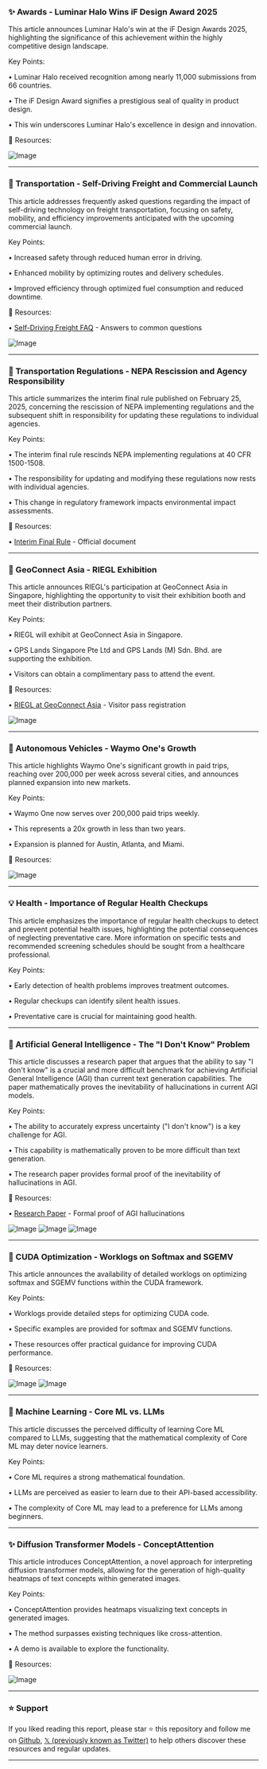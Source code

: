 ### ✨ Awards - Luminar Halo Wins iF Design Award 2025

This article announces Luminar Halo's win at the iF Design Awards 2025, highlighting the significance of this achievement within the highly competitive design landscape.

Key Points:

• Luminar Halo received recognition among nearly 11,000 submissions from 66 countries.


• The iF Design Award signifies a prestigious seal of quality in product design.


• This win underscores Luminar Halo's excellence in design and innovation.


🔗 Resources:

![Image](https://pbs.twimg.com/media/Gk0X2kYXcAAzo4s?format=jpg&name=small)


---

### 🚀 Transportation - Self-Driving Freight and Commercial Launch

This article addresses frequently asked questions regarding the impact of self-driving technology on freight transportation, focusing on safety, mobility, and efficiency improvements anticipated with the upcoming commercial launch.

Key Points:

• Increased safety through reduced human error in driving.


• Enhanced mobility by optimizing routes and delivery schedules.


• Improved efficiency through optimized fuel consumption and reduced downtime.


🔗 Resources:

• [Self-Driving Freight FAQ](https://bit.ly/4bhnOsz) - Answers to common questions


![Image](https://pbs.twimg.com/media/Gk0UZNiWUAA3Yrv?format=jpg&name=small)


---

### 🤖 Transportation Regulations - NEPA Rescission and Agency Responsibility

This article summarizes the interim final rule published on February 25, 2025, concerning the rescission of NEPA implementing regulations and the subsequent shift in responsibility for updating these regulations to individual agencies.

Key Points:

• The interim final rule rescinds NEPA implementing regulations at 40 CFR 1500-1508.


• The responsibility for updating and modifying these regulations now rests with individual agencies.


• This change in regulatory framework impacts environmental impact assessments.


🔗 Resources:

• [Interim Final Rule](https://energy.gov/sites/default/files/2025-02/ceq-reg-2025-02-25-interim-final-rule.pdf) -  Official document


---

### 🚀 GeoConnect Asia - RIEGL Exhibition

This article announces RIEGL's participation at GeoConnect Asia in Singapore, highlighting the opportunity to visit their exhibition booth and meet their distribution partners.

Key Points:

• RIEGL will exhibit at GeoConnect Asia in Singapore.


• GPS Lands Singapore Pte Ltd and GPS Lands (M) Sdn. Bhd. are supporting the exhibition.


• Visitors can obtain a complimentary pass to attend the event.


🔗 Resources:

• [RIEGL at GeoConnect Asia](https://lnkd.in/dY_8Vytz) - Visitor pass registration


![Image](https://pbs.twimg.com/media/GkzmNUXW8AAmbgj?format=jpg&name=small)


---

### 🚀 Autonomous Vehicles - Waymo One's Growth

This article highlights Waymo One's significant growth in paid trips, reaching over 200,000 per week across several cities, and announces planned expansion into new markets.

Key Points:

• Waymo One now serves over 200,000 paid trips weekly.


• This represents a 20x growth in less than two years.


• Expansion is planned for Austin, Atlanta, and Miami.


🔗 Resources:

![Image](https://pbs.twimg.com/ext_tw_video_thumb/1895188081264697344/pu/img/CFhPg1ktQkhV9EGt.jpg)


---

### 💡 Health - Importance of Regular Health Checkups

This article emphasizes the importance of regular health checkups to detect and prevent potential health issues, highlighting the potential consequences of neglecting preventative care.  More information on specific tests and recommended screening schedules should be sought from a healthcare professional.

Key Points:

• Early detection of health problems improves treatment outcomes.


• Regular checkups can identify silent health issues.


• Preventative care is crucial for maintaining good health.



---

### 🤖 Artificial General Intelligence - The "I Don't Know" Problem

This article discusses a research paper that argues that the ability to say "I don't know" is a crucial and more difficult benchmark for achieving Artificial General Intelligence (AGI) than current text generation capabilities.  The paper mathematically proves the inevitability of hallucinations in current AGI models.


Key Points:

•  The ability to accurately express uncertainty ("I don't know") is a key challenge for AGI.


• This capability is mathematically proven to be more difficult than text generation.


• The research paper provides formal proof of the inevitability of hallucinations in AGI.


🔗 Resources:

• [Research Paper](https://arxiv.org/abs/2408.02357) - Formal proof of AGI hallucinations


![Image](https://pbs.twimg.com/media/GkvbZ-iW8AAGwIS?format=jpg&name=900x900)
![Image](https://pbs.twimg.com/media/GkvbZ-pW8AA6csv?format=png&name=360x360)
![Image](https://pbs.twimg.com/media/GkvbZ-qXAAA_f9M?format=jpg&name=small)


---

### 🤖 CUDA Optimization - Worklogs on Softmax and SGEMV

This article announces the availability of detailed worklogs on optimizing softmax and SGEMV functions within the CUDA framework.


Key Points:

•  Worklogs provide detailed steps for optimizing CUDA code.


•  Specific examples are provided for softmax and SGEMV functions.


•  These resources offer practical guidance for improving CUDA performance.


🔗 Resources:

![Image](https://pbs.twimg.com/media/GkxstfDXsAEoM5H?format=jpg&name=small)
![Image](https://pbs.twimg.com/media/GkxsxOsacAEJ911?format=jpg&name=small)


---

### 🤖 Machine Learning - Core ML vs. LLMs

This article discusses the perceived difficulty of learning Core ML compared to LLMs, suggesting that the mathematical complexity of Core ML may deter novice learners.


Key Points:

•  Core ML requires a strong mathematical foundation.


•  LLMs are perceived as easier to learn due to their API-based accessibility.


• The complexity of Core ML may lead to a preference for LLMs among beginners.



---

### ✨ Diffusion Transformer Models - ConceptAttention

This article introduces ConceptAttention, a novel approach for interpreting diffusion transformer models, allowing for the generation of high-quality heatmaps of text concepts within generated images.

Key Points:

• ConceptAttention provides heatmaps visualizing text concepts in generated images.


• The method surpasses existing techniques like cross-attention.


• A demo is available to explore the functionality.


🔗 Resources:

![Image](https://pbs.twimg.com/ext_tw_video_thumb/1894828897742790660/pu/img/YP5flONLquPEECIs.jpg)


---

### ⭐️ Support

If you liked reading this report, please star ⭐️ this repository and follow me on [Github](https://github.com/Drix10), [𝕏 (previously known as Twitter)](https://x.com/DRIX_10_) to help others discover these resources and regular updates.

---